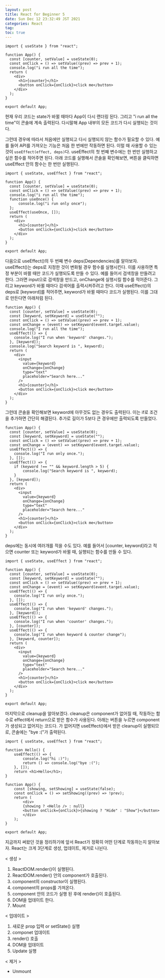 ```yaml
---
layout: post
title: React for Beginner 5
date: Sun Dec 12 23:32:49 JST 2021
categories: React
tag:
toc: true
---
```


```
import { useState } from "react";

function App() {
  const [counter, setValue] = useState(0);
  const onClick = () => setValue((prev) => prev + 1);
  console.log("i run all the time");
  return (
    <div>
      <h1>{counter}</h1>
      <button onClick={onClick}>click me</button>
    </div>
  );
}

export default App;
```

현재 우리 코드는 state가 바뀔 때마다 App이 다시 랜더링 된다.
그리고 "i run all the time"이 콘솔에 계속 출력된다.
다시말해 App 내부의 모든 코드가 다시 실행되는 것이다.

그런데 경우에 따라서 처음에만 실행되고 다시 실행되지 않는 함수가 필요할 수 있다.
예를 들어 API를 가져오는 기능은 처음 한 번에만 작동하면 된다.
이럴 때 사용할 수 있는 것이 `useEffect(effect, deps)`다.
useEffect의 첫 번째 변수에는 한 번만 실행하고 싶은 함수를 적어주면 된다.
아래 코드를 실행해서 콘솔을 확인해보면, 버튼을 클릭하면 useEffect 안의 함수는 한 번만 실행된다.

```
import { useState, useEffect } from "react";

function App() {
  const [counter, setValue] = useState(0);
  const onClick = () => setValue((prev) => prev + 1);
  console.log("i run all the time");
  function useOnce() {
      console.log("i run only once");
  };
  useEffect(useOnce, []);
  return (
    <div>
      <h1>{counter}</h1>
      <button onClick={onClick}>click me</button>
    </div>
  );
}

export default App;
```

다음으로 useEffect()의 두 번째 변수 deps(Dependencies)를 알아보자.
useEffect()는 deps로 지정한 것이 변화될 경우 함수를 실행시킨다.
이를 사용하면 특정 부분이 바뀔 때만 코드가 실행되도록 만들 수 있다.
예를 들어서 검색창을 만들려고 한다.
그러면 input으로 검색창을 만드고, onChange에 실행시킬 함수를 적어준다.
그리고 keyword가 바뀔 때마다 검색어를 출력시켜주려고 한다.
이때 useEffect()의 deps로 [keyword]를 적어주면, keyword가 바뀔 때마다 코드가 실행된다.
이를 그대로 만든다면 아래처럼 된다.

```
function App() {
  const [counter, setValue] = useState(0);
  const [keyword, setKeyword] = useState("");
  const onClick = () => setValue((prev) => prev + 1);
  const onChange = (event) => setKeyword(event.target.value);
  console.log("I run all the time");
  useEffect(() => {
    console.log("I run when 'keyword' changes.");
  }, [keyword]);
  console.log("Search keyword is ", keyword);
  return (
    <div>
      <input
        value={keyword}
        onChange={onChange}
        type="text"
        placeholder="Search here..."
      />
      <h1>{counter}</h1>
      <button onClick={onClick}>click me</button>
    </div>
  );
}
```

그런데 콘솔을 확인해보면 keyword에 아무것도 없는 경우도 출력된다.
이는 if로 조건을 추가하면 간단히 해결된다.
추가로 길이가 5보다 큰 경우에만 출력되도록 만들었다.

```
function App() {
  const [counter, setValue] = useState(0);
  const [keyword, setKeyword] = useState("");
  const onClick = () => setValue((prev) => prev + 1);
  const onChange = (event) => setKeyword(event.target.value);
  useEffect(() => {
    console.log("I run only once.");
  }, []);
  useEffect(() => {
    if (keyword !== "" && keyword.length > 5) {
        console.log("Search keyword is ", keyword);
    }
  }, [keyword]);
  return (
    <div>
      <input
        value={keyword}
        onChange={onChange}
        type="text"
        placeholder="Search here..."
      />
      <h1>{counter}</h1>
      <button onClick={onClick}>click me</button>
    </div>
  );
}
```

deps에는 동시에 여러개를 적을 수도 있다.
예를 들어서 [counter, keyword]라고 적으면 counter 또는 keyword가 바뀔 때, 실행되는 함수를 만들 수 있다.

```
import { useState, useEffect } from "react";

function App() {
  const [counter, setValue] = useState(0);
  const [keyword, setKeyword] = useState("");
  const onClick = () => setValue((prev) => prev + 1);
  const onChange = (event) => setKeyword(event.target.value);
  useEffect(() => {
    console.log("I run only once.");
  }, []);
  useEffect(() => {
    console.log("I run when 'keyword' changes.");
  }, [keyword]);
  useEffect(() => {
    console.log("I run when 'counter' changes.");
  }, [counter]);
  useEffect(() => {
    console.log("I run when keyword & counter change");
  }, [keyword, counter]);
  return (
    <div>
      <input
        value={keyword}
        onChange={onChange}
        type="text"
        placeholder="Search here..."
      />
      <h1>{counter}</h1>
      <button onClick={onClick}>click me</button>
    </div>
  );
}

export default App;
```

마지막으로 cleanup을 알아보겠다.
cleanup은 component가 없어질 때, 작동하는 함수로 effect에서 return으로 받은 함수가 사용된다.
아래는 버튼을 누르면 <Hello /> component가 생성되고 없어지는 코드다.
<Hello />가 없어지면 useEffect()에서 받은 cleanup이 실행되므로, 콘솔에는 "bye :("가 출력된다.

```
import { useState, useEffect } from "react";

function Hello() {
    useEffect(() => {
        console.log("hi :)");
        return () => console.log("bye :(");
    }, []);
    return <h1>Hello</h1>;
}

function App() {
    const [showing, setShowing] = useState(false);
    const onClick = () => setShowing((prev) => !prev);
    return (
        <div>
        {showing ? <Hello /> : null}
        <button onClick={onClick}>{showing ? "Hide" : "Show"}</button>
        </div>
    );
}

export default App;
```

지금까지 써왔던 것을 정리하기에 앞서 React가 정확히 어떤 단계로 작동하는지 알아보자.
React는 크게 3단계로 생성, 업데이트, 제거로 나뉜다.

< 생성 >

1. ReactDOM.render()이 실행된다.
2. ReactDOM.render() 안의 component가 호출된다.
3. component의 constructor이 실행된다.
4. component의 props를 가져온다.
5. component 안의 코드가 실행 된 후에 render()이 호출된다.
6. DOM을 업데이트 한다.
7. Mount

< 업데이트 >

1. 새로운 prop 입력 or setState() 실행
2. componet 업데이트
3. render() 호출
4. DOM을 업데이트
5. Update 실행

< 제거 >

-   Unmount
